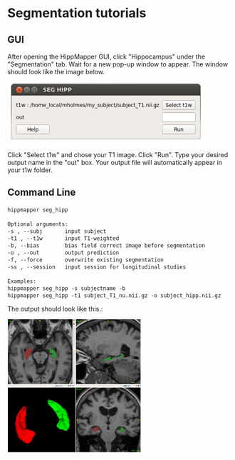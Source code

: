 # Segmentation tutorials

## GUI

<!-- Watch this video tutorial:

[![IMAGE ALT TEXT](https://img.youtube.com/vi/QF-1oIQ4eRA/0.jpg)](https://youtu.be/QF-1oIQ4eRA "Hipp Seg")

-----

Or follow the steps below: -->

After opening the HippMapper GUI, click "Hippocampus" under the "Segmentation" tab. Wait for a new pop-up window to appear. The window should look like the image below.

![](images/hipp_1.PNG)

Click "Select t1w" and chose your T1 image. Click "Run".
Type your desired output name in the "out" box.
Your output file will automatically appear in your t1w folder.


## Command Line

    hippmapper seg_hipp
    
    Optional arguments:
    -s , --subj       input subject
    -t1 , --t1w       input T1-weighted
    -b, --bias        bias field correct image before segmentation
    -o , --out        output prediction
    -f, --force       overwrite existing segmentation
    -ss , --session   input session for longitudinal studies
    
    Examples:
    hippmapper seg_hipp -s subjectname -b
    hippmapper seg_hipp -t1 subject_T1_nu.nii.gz -o subject_hipp.nii.gz

The output should look like this.:

![](images/3d_snap_resize.png)
